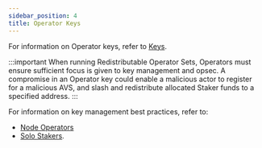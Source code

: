 ```yaml
---
sidebar_position: 4
title: Operator Keys
---
```


For information on Operator keys, refer to [Keys](../../concepts/keys-and-signatures).

:::important
When running Redistributable Operator Sets, Operators must ensure sufficient focus is given to key management and opsec. 
A compromise in an Operator key could enable a malicious actor to register for a malicious AVS, and slash and redistribute
allocated Staker funds to a specified address.
:::

For information on key management best practices, refer to: 
* [Node Operators](../howto/managekeys/institutional-operators.md)
* [Solo Stakers](../howto/managekeys/solo-operators.md).